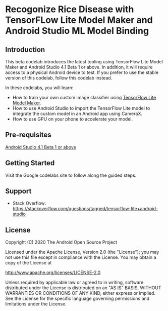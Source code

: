# Recogonize Rice Disease with TensorFLow Lite Model Maker and Android Studio ML Model Binding

## Introduction

This beta codelab introduces the latest tooling using TensorFlow Lite Model Maker and Android Studio 4.1 Beta 1 or above. In addition, it will require access to a physical Android device to test. If you prefer to use the stable version of this codelab, follow this codelab instead.

In these codelabs, you will learn:

*   How to train your own custom image classifier using [TensorFlow Lite Model Maker](https://www.tensorflow.org/lite/tutorials/model_maker_image_classification).
*   How to use Android Studio to import the TensorFlow Lite model to integrate the custom model in an Android app using CameraX.
*   How to use GPU on your phone to accelerate your model.

## Pre-requisites

[Android Studio 4.1 Beta 1 or above](http://developers.android.com/studio/preview)

## Getting Started

Visit the Google codelabs site to follow along the guided steps.

## Support

- Stack Overflow: https://stackoverflow.com/questions/tagged/tensorflow-lite+android-studio

## License

 Copyright (C) 2020 The Android Open Source Project
 
 Licensed under the Apache License, Version 2.0 (the "License");
 you may not use this file except in compliance with the License.
 You may obtain a copy of the License at

http://www.apache.org/licenses/LICENSE-2.0
 
 Unless required by applicable law or agreed to in writing, software
 distributed under the License is distributed on an "AS IS" BASIS,
 WITHOUT WARRANTIES OR CONDITIONS OF ANY KIND, either express or implied.
 See the License for the specific language governing permissions and
 limitations under the License.
